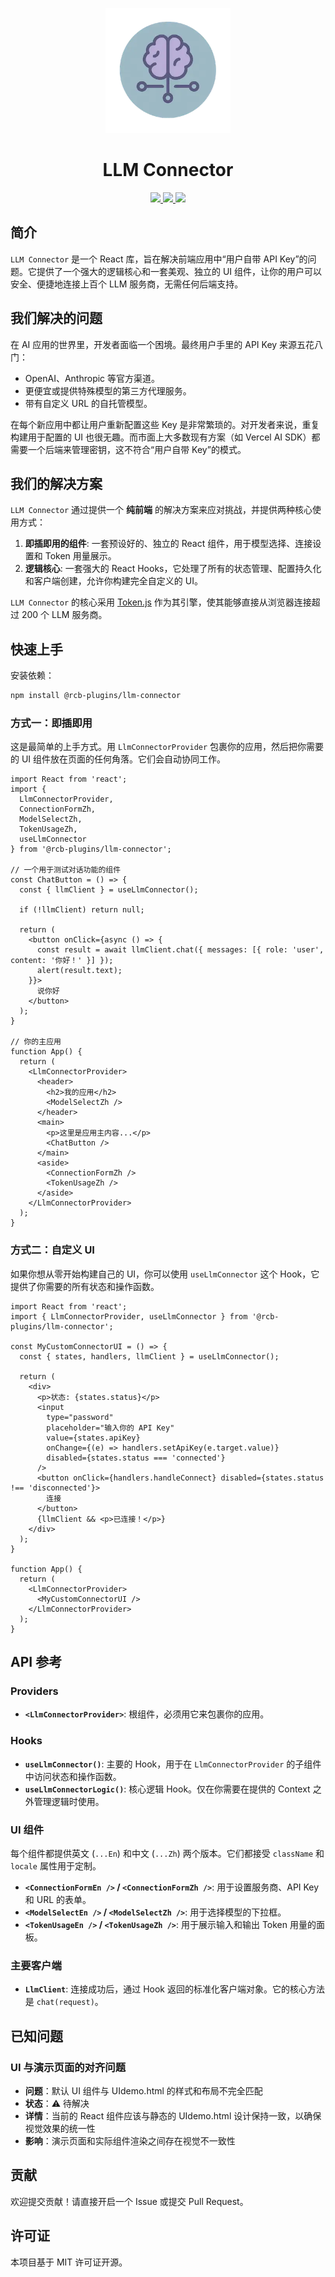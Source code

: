 <p align="center">
  <img width="200px" src="https://raw.githubusercontent.com/react-chatbotify-plugins/llm-connector/main/src/assets/logo.webp" />
  <h1 align="center">LLM Connector</h1>
</p>

<p align="center">
  <a href="https://github.com/react-chatbotify-plugins/llm-connector/actions/workflows/ci-cd-pipeline.yml"> <img src="https://github.com/react-chatbotify-plugins/llm-connector/actions/workflows/ci-cd-pipeline.yml/badge.svg" /> </a>
  <a href="https://www.npmjs.com/package/@rcb-plugins/llm-connector"> <img src="https://img.shields.io/npm/v/@rcb-plugins/llm-connector?logo=semver&label=version&color=%2331c854" /> </a>
  <a href="https://www.npmjs.com/package/@rcb-plugins/llm-connector"> <img src="https://img.shields.io/badge/react-16--19-orange?logo=react&label=react" /> </a>
</p>

## 简介

`LLM Connector` 是一个 React 库，旨在解决前端应用中“用户自带 API Key”的问题。它提供了一个强大的逻辑核心和一套美观、独立的 UI 组件，让你的用户可以安全、便捷地连接上百个 LLM 服务商，无需任何后端支持。

## 我们解决的问题

在 AI 应用的世界里，开发者面临一个困境。最终用户手里的 API Key 来源五花八门：
- OpenAI、Anthropic 等官方渠道。
- 更便宜或提供特殊模型的第三方代理服务。
- 带有自定义 URL 的自托管模型。

在每个新应用中都让用户重新配置这些 Key 是非常繁琐的。对开发者来说，重复构建用于配置的 UI 也很无趣。而市面上大多数现有方案（如 Vercel AI SDK）都需要一个后端来管理密钥，这不符合“用户自带 Key”的模式。

## 我们的解决方案

`LLM Connector` 通过提供一个 **纯前端** 的解决方案来应对挑战，并提供两种核心使用方式：

1.  **即插即用的组件**: 一套预设好的、独立的 React 组件，用于模型选择、连接设置和 Token 用量展示。
2.  **逻辑核心**: 一套强大的 React Hooks，它处理了所有的状态管理、配置持久化和客户端创建，允许你构建完全自定义的 UI。

`LLM Connector` 的核心采用 [Token.js](https://github.com/token-js/token.js) 作为其引擎，使其能够直接从浏览器连接超过 200 个 LLM 服务商。

## 快速上手

安装依赖：
```bash
npm install @rcb-plugins/llm-connector
```

### 方式一：即插即用

这是最简单的上手方式。用 `LlmConnectorProvider` 包裹你的应用，然后把你需要的 UI 组件放在页面的任何角落。它们会自动协同工作。

```tsx
import React from 'react';
import {
  LlmConnectorProvider,
  ConnectionFormZh,
  ModelSelectZh,
  TokenUsageZh,
  useLlmConnector
} from '@rcb-plugins/llm-connector';

// 一个用于测试对话功能的组件
const ChatButton = () => {
  const { llmClient } = useLlmConnector();

  if (!llmClient) return null;

  return (
    <button onClick={async () => {
      const result = await llmClient.chat({ messages: [{ role: 'user', content: '你好！' }] });
      alert(result.text);
    }}>
      说你好
    </button>
  );
}

// 你的主应用
function App() {
  return (
    <LlmConnectorProvider>
      <header>
        <h2>我的应用</h2>
        <ModelSelectZh />
      </header>
      <main>
        <p>这里是应用主内容...</p>
        <ChatButton />
      </main>
      <aside>
        <ConnectionFormZh />
        <TokenUsageZh />
      </aside>
    </LlmConnectorProvider>
  );
}
```

### 方式二：自定义 UI

如果你想从零开始构建自己的 UI，你可以使用 `useLlmConnector` 这个 Hook，它提供了你需要的所有状态和操作函数。

```tsx
import React from 'react';
import { LlmConnectorProvider, useLlmConnector } from '@rcb-plugins/llm-connector';

const MyCustomConnectorUI = () => {
  const { states, handlers, llmClient } = useLlmConnector();

  return (
    <div>
      <p>状态: {states.status}</p>
      <input
        type="password"
        placeholder="输入你的 API Key"
        value={states.apiKey}
        onChange={(e) => handlers.setApiKey(e.target.value)}
        disabled={states.status === 'connected'}
      />
      <button onClick={handlers.handleConnect} disabled={states.status !== 'disconnected'}>
        连接
      </button>
      {llmClient && <p>已连接！</p>}
    </div>
  );
}

function App() {
  return (
    <LlmConnectorProvider>
      <MyCustomConnectorUI />
    </LlmConnectorProvider>
  );
}
```

## API 参考

### Providers

-   **`<LlmConnectorProvider>`**: 根组件，必须用它来包裹你的应用。

### Hooks

-   **`useLlmConnector()`**: 主要的 Hook，用于在 `LlmConnectorProvider` 的子组件中访问状态和操作函数。
-   **`useLlmConnectorLogic()`**: 核心逻辑 Hook。仅在你需要在提供的 Context 之外管理逻辑时使用。

### UI 组件

每个组件都提供英文 (`...En`) 和中文 (`...Zh`) 两个版本。它们都接受 `className` 和 `locale` 属性用于定制。

-   **`<ConnectionFormEn />` / `<ConnectionFormZh />`**: 用于设置服务商、API Key 和 URL 的表单。
-   **`<ModelSelectEn />` / `<ModelSelectZh />`**: 用于选择模型的下拉框。
-   **`<TokenUsageEn />` / `<TokenUsageZh />`**: 用于展示输入和输出 Token 用量的面板。

### 主要客户端

-   **`LlmClient`**: 连接成功后，通过 Hook 返回的标准化客户端对象。它的核心方法是 `chat(request)`。

## 已知问题

### UI 与演示页面的对齐问题
- **问题**：默认 UI 组件与 UIdemo.html 的样式和布局不完全匹配
- **状态**：⚠️ 待解决
- **详情**：当前的 React 组件应该与静态的 UIdemo.html 设计保持一致，以确保视觉效果的统一性
- **影响**：演示页面和实际组件渲染之间存在视觉不一致性

## 贡献

欢迎提交贡献！请直接开启一个 Issue 或提交 Pull Request。

## 许可证

本项目基于 MIT 许可证开源。
